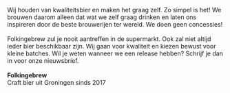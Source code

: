 Wij houden van kwaliteitsbier en maken het graag zelf. Zo simpel is het! We brouwen daarom alleen dat wat we zelf graag drinken en laten ons inspireren door de beste brouwerijen ter wereld. We doen geen concessies!<br><br>
Folkingebrew zul je nooit aantreffen in de supermarkt. Ook zal niet altijd ieder bier beschikbaar zijn. Wij gaan voor kwaliteit en kiezen bewust voor kleine batches. Wil je weten wanneer we een release hebben? Schrijf je dan in voor onze nieuwsbrief.<br><br>
<strong>Folkingebrew</strong><br>
Craft bier uit Groningen sinds 2017
